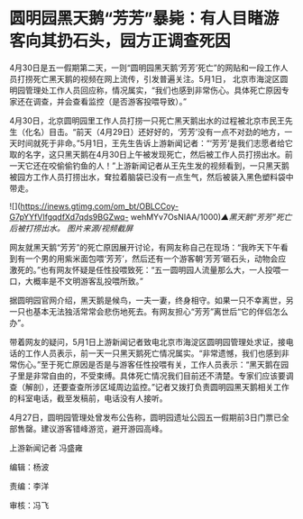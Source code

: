 # 圆明园黑天鹅“芳芳”暴毙：有人目睹游客向其扔石头，园方正调查死因

4月30日是五一假期第二天，一则“圆明园黑天鹅‘芳芳’死亡”的网贴和一段工作人员打捞死亡黑天鹅的视频在网上流传，引发普遍关注。5月1日，
北京市海淀区圆明园管理处工作人员回应称，情况属实，“我们也感到非常伤心。具体死亡原因专家还在调查，并会查看监控（是否游客投喂导致）。”

4月30日，北京圆明园里工作人员打捞一只死亡黑天鹅出水的过程被北京市民王先生（化名）目击。“前天（4月29日）还好好的，‘芳芳’没有一点不对劲的地方，一天时间就死于非命。”5月1日，王先生告诉上游新闻记者：“‘芳芳’是我们志愿者给它取的名字，这只黑天鹅在4月30日上午被发现死亡，然后被工作人员打捞出水。前一天它还在咬偷偷钓鱼的人！”上游新闻记者从王先生发的视频看到，一只黑天鹅被园方工作人员打捞出水，耷拉着脑袋已没有一点生气，然后被装入黑色塑料袋中带走。

![](https://inews.gtimg.com/om_bt/OBLCCoy-G7pYYfVIfgqdfXd7qds9BGZwq-
wehMYv7OsNIAA/1000)_▲黑天鹅“芳芳”死亡后被打捞出水。 图片来源/视频截屏_

网友就黑天鹅“芳芳”的死亡原因展开讨论，有网友称自己在现场：“我昨天下午看到有一个男的用紫米面包喂‘芳芳’，然后还有一个游客朝‘芳芳’砸石头，动物会应激死的。”也有网友怀疑是任性投喂致死：“五一圆明园人流量那么大，一人投喂一口，大概率是不文明游客乱投喂所致。”

据圆明园官网介绍，黑天鹅是候鸟，一夫一妻，终身相守。如果一只不幸离世，另一只也基本无法独活常常会悲伤地死去。有网友担心“芳芳”离世后“它的伴侣怎么办”。

带着网友的疑问，5月1日上游新闻记者致电北京市海淀区圆明园管理处求证，接电话的工作人员表示，前一天一只黑天鹅死亡情况属实。“非常遗憾，我们也感到非常伤心。”至于死亡原因是否是与游客任性投喂有关，工作人员表示：“黑天鹅在园子里是非常自由的，不受束缚。具体死亡情况我们目前还不清楚。专家们应该要调查（解剖），还要查查所涉区域周边监控。”记者又拨打负责圆明园黑天鹅相关工作的科室电话，截至发稿前，电话没有人接听。

4月27日，圆明园管理处曾发布公告称，圆明园遗址公园五一假期前3日门票已全部售罄。建议游客错峰游览，避开游园高峰。

上游新闻记者 冯盛雍

编辑：杨波

责编：李洋

审核：冯飞

